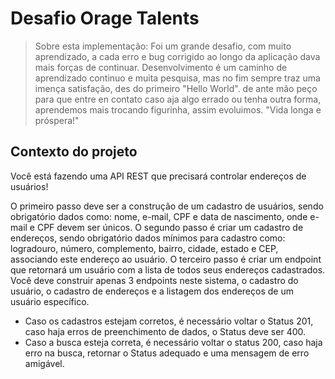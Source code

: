 # Desafio Orage Talents

> Sobre esta implementação:
> Foi um grande desafio, com muito aprendizado, a cada erro e bug corrigido ao longo da aplicação dava mais forças de continuar. Desenvolvimento é um caminho de aprendizado continuo e muita pesquisa, mas no fim sempre traz uma imença satisfação, des do primeiro "Hello World". de ante mão peço para que entre en contato caso aja algo errado ou tenha outra forma, aprendemos mais trocando figurinha, assim evoluimos. "Vida longa e próspera!"

## Contexto do projeto

Você está fazendo uma API REST que precisará controlar endereços de usuários!

O primeiro passo deve ser a construção de um cadastro de usuários, sendo obrigatório dados como: nome, e-mail, CPF e data de nascimento, onde e-mail e CPF devem ser únicos.
O segundo passo é criar um cadastro de endereços, sendo obrigatório dados mínimos para cadastro como: logradouro, número, complemento, bairro, cidade, estado e CEP, associando este endereço ao usuário.
O terceiro passo é criar um endpoint que retornará um usuário com a lista de todos seus endereços cadastrados.
Você deve construir apenas 3 endpoints neste sistema, o cadastro do usuário, o cadastro de endereços e a listagem dos endereços de um usuário específico.

- Caso os cadastros estejam corretos, é necessário voltar o Status 201, caso haja erros de preenchimento de dados, o Status deve ser 400.
- Caso a busca esteja correta, é necessário voltar o status 200, caso haja erro na busca, retornar o Status adequado e uma mensagem de erro amigável.
